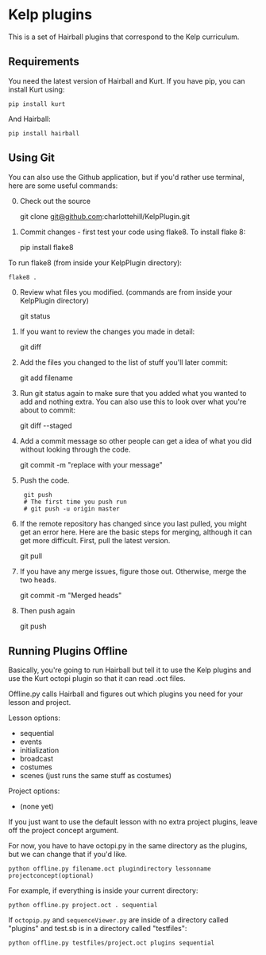 # Kelp plugins
This is a set of Hairball plugins that correspond to the Kelp curriculum.

## Requirements
You need the latest version of Hairball and Kurt. If you have pip, you can install Kurt using:

	pip install kurt

And Hairball:

	pip install hairball

## Using Git
You can also use the Github application, but if you'd rather use terminal, here are some useful commands:

0. Check out the source

	git clone git@github.com:charlottehill/KelpPlugin.git

0. Commit changes - first test your code using flake8. To install flake 8:

	pip install flake8

To run flake8 (from inside your KelpPlugin directory):

	flake8 .

0. Review what files you modified. (commands are from inside your KelpPlugin directory)

	git status

0. If you want to review the changes you made in detail:

	git diff

0. Add the files you changed to the list of stuff you'll later commit:

	git add filename

0. Run git status again to make sure that you added what you wanted to add and nothing extra. You can also use this to look over what you're about to commit:

	git diff --staged

0. Add a commit message so other people can get a idea of what you did without looking through the code.

	git commit -m "replace with your message"

0. Push the code.

        git push
        # The first time you push run
        # git push -u origin master

0. If the remote repository has changed since you last pulled, you might get an error here. Here are the basic steps for merging, although it can get more difficult. First, pull the latest version.

	git pull

0. If you have any merge issues, figure those out. Otherwise, merge the two heads.

	git commit -m "Merged heads"

0. Then push again

	git push

## Running Plugins Offline
Basically, you're going to run Hairball but tell it to use the Kelp plugins and use the Kurt octopi plugin so that it can read .oct files.

Offline.py calls Hairball and figures out which plugins you need for your lesson and project.

Lesson options:

* sequential
* events
* initialization
* broadcast
* costumes
* scenes (just runs the same stuff as costumes)

Project options:

* (none yet)

If you just want to use the default lesson with no extra project plugins, leave off the project concept argument.

For now, you have to have octopi.py in the same directory as the plugins, but we can change that if you'd like.

	python offline.py filename.oct plugindirectory lessonname projectconcept(optional)

For example, if everything is inside your current directory:

	python offline.py project.oct . sequential

If `octopip.py` and `sequenceViewer.py` are inside of a directory called "plugins" and test.sb is in a directory called "testfiles":

	python offline.py testfiles/project.oct plugins sequential